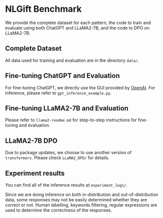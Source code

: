 # NLGift Benchmark

We provide the complete dataset for each pattern, the code to train and evaluate using both ChatGPT and LLaMA2-7B, and the code to DPO on LLaMA2-7B.

## Complete Dataset

All data used for training and evaluation are in the directory `data/`. 

## Fine-tuning ChatGPT and Evaluation

For fine-tuning ChatGPT, we directly use the GUI provided by [OpenAI](https://platform.openai.com/finetune/). For inference, please refer to `gpt_inference_example.py`.


## Fine-tuning LLaMA2-7B and Evaluation

Please refer to `llama2-readme.md` for step-to-step instructions for fine-tuning and evaluation.

## LLaMA2-7B DPO

Due to package updates, we choose to use another version of `transformers`. Please check `LLaMA2_DPO/` for details.

## Experiment results

You can find all of the inference results at `experiment_logs/`. 

Since we are doing inference on both in-distribution and out-of-distribution data, some responses may not be easily determined whether they are correct or not. Human labelling, keywords filtering, regular expressions are used to determine the correctness of the responses.